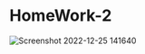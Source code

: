 # HomeWork-2
![Screenshot 2022-12-25 141640](https://user-images.githubusercontent.com/117830684/209471568-5ec705c9-e802-4439-a180-d91f4f0e1919.png)
